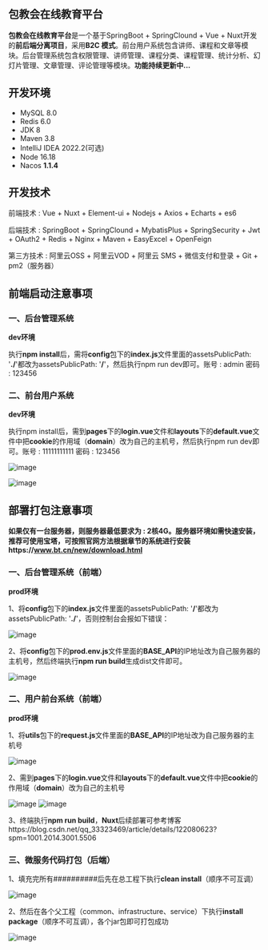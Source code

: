 ## 包教会在线教育平台

**包教会在线教育平台**是一个基于SpringBoot + SpringClound + Vue + Nuxt开发的**前后端分离项目**，采用**B2C 模式**。前台用户系统包含讲师、课程和文章等模块。后台管理系统包含权限管理、讲师管理、课程分类、课程管理、统计分析、幻灯片管理、文章管理、评论管理等模块。**功能持续更新中...**

## 开发环境

- MySQL 8.0
- Redis 6.0
- JDK 8
- Maven 3.8
- IntelliJ IDEA 2022.2(可选)
- Node 16.18
- Nacos **1.1.4**

## 开发技术

前端技术 : Vue + Nuxt + Element-ui + Nodejs + Axios + Echarts + es6

后端技术 : SpringBoot + SpringClound + MybatisPlus + SpringSecurity + Jwt + OAuth2 + Redis + Nginx + Maven + EasyExcel + OpenFeign

第三方技术 : 阿里云OSS + 阿里云VOD + 阿里云 SMS + 微信支付和登录 + Git + pm2（服务器）

## 前端启动注意事项

### 一、后台管理系统

**dev环境**

执行**npm install**后，需将**config**包下的**index.js**文件里面的assetsPublicPath: '**./**'都改为assetsPublicPath: '**/**'，然后执行npm run dev即可。账号 : admin 密码 : 123456

### 二、前台用户系统

**dev环境**

执行npm install后，需到**pages**下的**login.vue**文件和**layouts**下的**default.vue**文件中把**cookie**的作用域（**domain**）改为自己的主机号，然后执行npm run dev即可。账号 : 11111111111 密码 : 123456

![image](https://github.com/ISabigbug/online_education/assets/121659902/73a040e0-2225-45f3-ab02-85e736b7135e)

![image](https://github.com/ISabigbug/online_education/assets/121659902/14e1e8ac-dd23-4bc4-80d8-ede9354ec2af)

## 部署打包注意事项

**如果仅有一台服务器，则服务器最低要求为 : 2核4G。服务器环境如需快速安装，推荐可使用宝塔，可按照官网方法根据章节的系统进行安装https://www.bt.cn/new/download.html**

### 一、后台管理系统（前端）

**prod环境**

1、将**config**包下的**index.js**文件里面的assetsPublicPath: '**/**'都改为assetsPublicPath: '**./**'，否则控制台会报如下错误：

![image](https://github.com/ISabigbug/online_education/assets/121659902/9571d30a-1b16-4c1a-99d5-1e5ad2ac7b82)

2、将**config**包下的**prod.env.js**文件里面的**BASE_API**的IP地址改为自己服务器的主机号，然后终端执行**npm run build**生成dist文件即可。

![image](https://github.com/ISabigbug/online_education/assets/121659902/35a20e14-3f84-4770-b0cc-01535817737f)

### 二、用户前台系统（前端）

**prod环境**

1、将**utils**包下的**request.js**文件里面的**BASE_API**的IP地址改为自己服务器的主机号

![image](https://github.com/ISabigbug/online_education/assets/121659902/5479a2f2-2285-4d86-a557-b6339c4af87f)

2、需到**pages**下的**login.vue**文件和**layouts**下的**default.vue**文件中把**cookie**的作用域（**domain**）改为自己的主机号

![image](https://github.com/ISabigbug/online_education/assets/121659902/73a040e0-2225-45f3-ab02-85e736b7135e)
![image](https://github.com/ISabigbug/online_education/assets/121659902/14e1e8ac-dd23-4bc4-80d8-ede9354ec2af)

3、终端执行**npm run build**，**Nuxt**后续部署可参考博客https://blog.csdn.net/qq_33323469/article/details/122080623?spm=1001.2014.3001.5506

### 三、微服务代码打包（后端）

1、填充完所有##########后先在总工程下执行**clean install**（顺序不可互调）

![image](https://github.com/ISabigbug/online_education/assets/121659902/408d236e-4f0a-4ee0-badd-fb15e9d8f0af)

2、然后在各个父工程（common、infrastructure、service）下执行**install package**（顺序不可互调），各个jar包即可打包成功

![image](https://github.com/ISabigbug/online_education/assets/121659902/46bee9a6-ce41-4af1-9f98-e8883027c446)

